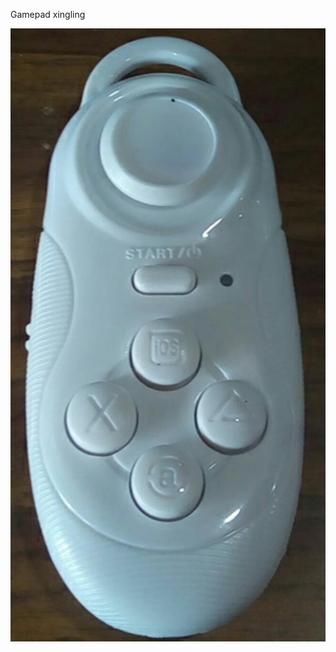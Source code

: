 Gamepad xingling

![picture alt](https://github.com/k-co/TearDown/blob/master/mocute%20gamepad%20bluetooth/photo5024226612736010238.jpg "Frente")
